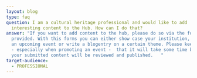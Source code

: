 ```yaml
---
layout: blog
type: faq
question: I am a cultural heritage professional and would like to add
  interesting content to the Hub. How can I do that?
answer: "If you want to add content to the hub, please do so via the forms we
  provided. With this forms you can either show case your institution, promote
  an upcoming event or write a blogentry on a certain theme. Please keep in mind
  - especially when promoting an event -  that it will take some time before
  your submitted content will be reviewed and published.   "
target-audience:
  - PROFESSIONAL
---
```

